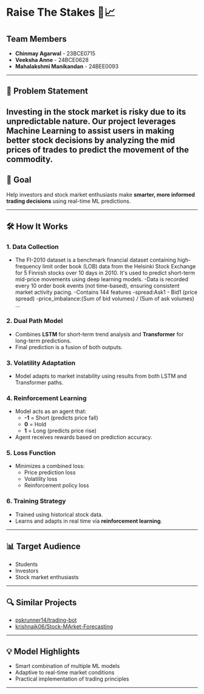 # Raise The Stakes 🎯📈

## Team Members
- **Chinmay Agarwal** - 23BCE0715  
- **Veeksha Anne** - 24BCE0628  
- **Mahalakshmi Manikandan** - 24BEE0093  

---

## 🚨 Problem Statement
Investing in the stock market is risky due to its unpredictable nature. Our project leverages Machine Learning to assist users in making better stock decisions by analyzing the mid prices of trades to predict the movement of the commodity.
---

## 🎯 Goal
Help investors and stock market enthusiasts make **smarter, more informed trading decisions** using real-time ML predictions.

---

## 🛠️ How It Works

### 1. **Data Collection**
- The FI-2010 dataset is a benchmark financial dataset containing high-frequency limit order book (LOB) data from the Helsinki Stock Exchange for 5 Finnish stocks over 10 days in 2010.
  It's used to predict short-term mid-price movements using deep learning models.
  -Data is recorded every 10 order book events (not time-based), ensuring consistent market activity pacing.
  -Contains 144 features
    -spread:Ask1 - Bid1 (price spread)
    -price_imbalance:(Sum of bid volumes) / (Sum of ask volumes)
    ...

### 2. **Dual Path Model**
- Combines **LSTM** for short-term trend analysis and **Transformer** for long-term predictions.
- Final prediction is a fusion of both outputs.

### 3. **Volatility Adaptation**
- Model adapts to market instability using results from both LSTM and Transformer paths.

### 4. **Reinforcement Learning**
- Model acts as an agent that:
  - **-1** = Short (predicts price fall)
  - **0** = Hold
  - **1** = Long (predicts price rise)
- Agent receives rewards based on prediction accuracy.

### 5. **Loss Function**
- Minimizes a combined loss:
  - Price prediction loss
  - Volatility loss
  - Reinforcement policy loss

### 6. **Training Strategy**
- Trained using historical stock data.
- Learns and adapts in real time via **reinforcement learning**.

---

## 📊 Target Audience
- Students
- Investors
- Stock market enthusiasts

---

## 🔍 Similar Projects
- [pskrunner14/trading-bot](https://github.com/pskrunner14/trading-bot)
- [krishnaik06/Stock-MArket-Forecasting](https://github.com/krishnaik06/Stock-MArket-Forecasting)

---

## 💡 Model Highlights
- Smart combination of multiple ML models
- Adaptive to real-time market conditions
- Practical implementation of trading principles

---
